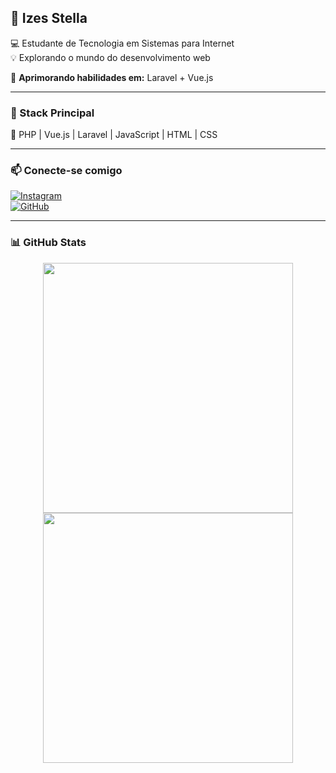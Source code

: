 ## **🌸 Izes Stella**  
💻 Estudante de Tecnologia em Sistemas para Internet  
💡 Explorando o mundo do desenvolvimento web  

📌 **Aprimorando habilidades em:** Laravel + Vue.js 

---

### **🚀 Stack Principal**  
🩷 PHP | Vue.js | Laravel | JavaScript | HTML | CSS  

---

### **📫 Conecte-se comigo**  
[![Instagram](https://img.shields.io/badge/-Instagram-%23E4405F?style=flat-square&logo=instagram&logoColor=white)](https://www.instagram.com/izesstella)  
[![GitHub](https://img.shields.io/badge/-GitHub-%23E4405F?style=flat-square&logo=github&logoColor=white)](https://github.com/IzesStella)  

---

### **📊 GitHub Stats**

<p align="center">
  <!-- Card de estatísticas gerais -->
  <img src="https://github-readme-stats.vercel.app/api?username=IzesStella&show_icons=true&theme=tokyonight&icon_color=E4405F&hide_border=true" width="400px"/>
  
  <!-- Card de linguagens mais usadas -->
  <img src="https://github-readme-stats.vercel.app/api/top-langs/?username=IzesStella&layout=compact&theme=tokyonight&icon_color=E4405F&hide_border=true" width="400px"/>
</p>

